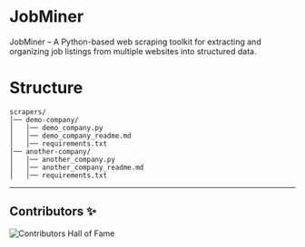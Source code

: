 # JobMiner
JobMiner – A Python-based web scraping toolkit for extracting and organizing job listings from multiple websites into structured data.

# Structure
```
scrapers/
│── demo-company/
│   │── demo_company.py
│   │── demo_company_readme.md
│   │── requirements.txt
│── another-company/
│   │── another_company.py
│   │── another_company_readme.md
│   │── requirements.txt
```

---

## Contributors ✨

![Contributors Hall of Fame](https://github.aryansinghnegi.dev/?repo=beingvirus/JobMiner)
